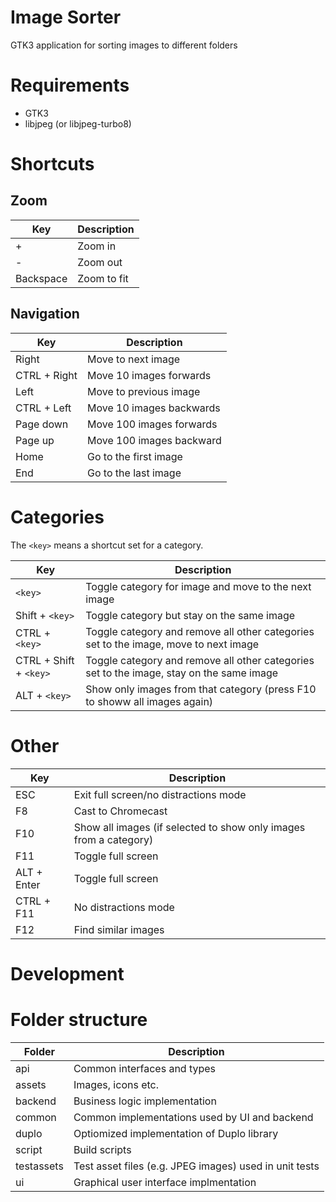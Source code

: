 Image Sorter
============

GTK3 application for sorting images to different folders

# Requirements

* GTK3
* libjpeg (or libjpeg-turbo8)

# Shortcuts

## Zoom

|Key | Description |
|----|-------------|
| +  | Zoom in
| -  | Zoom out
| Backspace | Zoom to fit

## Navigation

|Key | Description |
|----|-------------|
|Right | Move to next image
|CTRL + Right | Move 10 images forwards
|Left | Move to previous image
|CTRL + Left | Move 10 images backwards
|Page down | Move 100 images forwards
|Page up | Move 100 images backward
|Home | Go to the first image
|End | Go to the last image

# Categories

The `<key>` means a shortcut set for a category.

|Key | Description |
|----|-------------|
|`<key>` | Toggle category for image and move to the next image
|Shift + `<key>` | Toggle category but stay on the same image
|CTRL + `<key>` | Toggle category and remove all other categories set to the image, move to next image
|CTRL + Shift + `<key>` | Toggle category and remove all other categories set to the image, stay on the same image
|ALT + `<key>` | Show only images from that category (press F10 to showw all images again)

# Other

|Key | Description |
|----|-------------|
|ESC | Exit full screen/no distractions mode
|F8  | Cast to Chromecast
|F10 | Show all images (if selected to show only images from a category)
|F11 | Toggle full screen
|ALT + Enter | Toggle full screen
|CTRL + F11 | No distractions mode
|F12 | Find similar images


Development
===========

# Folder structure

|Folder   | Description |
|---------|-------------|
| api     | Common interfaces and types
| assets  | Images, icons etc.
| backend | Business logic implementation
| common  | Common implementations used by UI and backend
| duplo   | Optiomized implementation of Duplo library
| script  | Build scripts
| testassets | Test asset files (e.g. JPEG images) used in unit tests
| ui      | Graphical user interface implmentation
